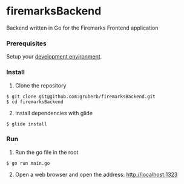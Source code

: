 # firemarksBackend
Backend written in Go for the Firemarks Frontend application


### Prerequisites

Setup your [development environment](https://github.com/gruberb/firemarksBackend/wiki/Dev-Environment-Setup).


### Install

1. Clone the repository

```
$ git clone git@github.com:gruberb/firemarksBackend.git
$ cd firemarksBackend
```

2. Install dependencies with glide

```
$ glide install
```

### Run

1. Run the go file in the root
```
$ go run main.go
```

2. Open a web browser and open the address: [http://localhost:1323](http://localhost:1323)
